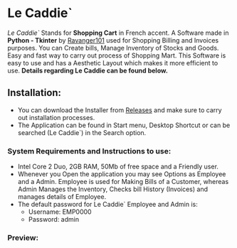 
# Le Caddie`

*Le Caddie`* Stands for **Shopping Cart** in French accent. A Software made in **Python - Tkinter** by [Ravanger101](https://github.com/Ravanger101) used for Shopping Billing and Invoices purposes. You can Create bills, Manage Inventory of Stocks and Goods. Easy and fast way to carry out process of Shopping Mart. This Software is easy to use and has a Aesthetic Layout which makes it more efficient to use. **Details regarding Le Caddie can be found below.**

## Installation:
- You can download the Installer from [Releases]() and make sure to carry out installation processes.
- The Application can be found in Start menu, Desktop Shortcut or can be searched (Le Caddie`) in the Search option.

### System Requirements and Instructions to use:
- Intel Core 2 Duo, 2GB RAM, 50Mb of free space and a Friendly user.
- Whenever you Open the application you may see Options as Employee and a Admin. Employee is used for Making Bills of a Customer, whereas Admin Manages the Inventory, Checks bill History (Invoices) and manages details of Employee.
- The default password for Le Caddie` Employee and Admin is:
  - Username: EMP0000
  - Password: admin

### Preview:


  




